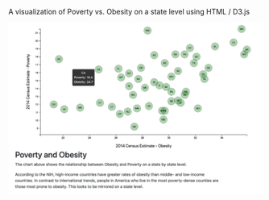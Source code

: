 A visualization of Poverty vs. Obesity on a state level using HTML / D3.js

<img src="/assets/2PovertyScatterplot.png">
